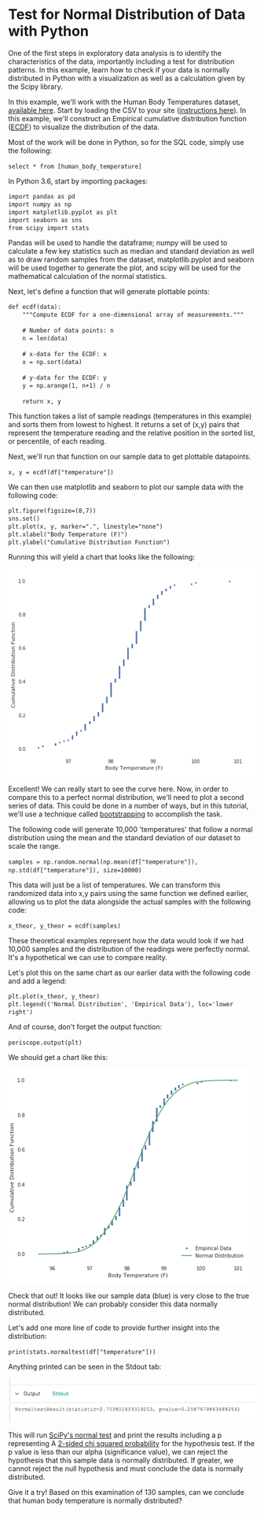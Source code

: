 # Test for Normal Distribution of Data with Python

One of the first steps in exploratory data analysis is to identify the characteristics of the data, importantly including a test for distribution patterns. In this example, learn how to check if your data is normally distributed in Python with a visualization as well as a calculation given by the Scipy library.

In this example, we'll work with the Human Body Temperatures dataset, [available here](https://github.com/PeriscopeData/analytics-toolbox/tree/master/Datasets/Human%20Body%20Temperatures). Start by loading the CSV to your site ([instructions here](https://doc.periscopedata.com/article/csv-upload#article-title)). In this example, we'll construct an Empirical cumulative distribution function ([ECDF](https://en.wikipedia.org/wiki/Empirical_distribution_function)) to visualize the distribution of the data.

Most of the work will be done in Python, so for the SQL code, simply use the following:

`select * from [human_body_temperature]`

In Python 3.6, start by importing packages:

```
import pandas as pd
import numpy as np
import matplotlib.pyplot as plt
import seaborn as sns
from scipy import stats
```

Pandas will be used to handle the dataframe; numpy will be used to calculate a few key statistics such as median and standard deviation as well as to draw random samples from the dataset, matplotlib.pyplot and seaborn will be used together to generate the plot, and scipy will be used for the mathematical calculation of the normal statistics.

Next, let's define a function that will generate plottable points:

```
def ecdf(data):
    """Compute ECDF for a one-dimensional array of measurements."""

    # Number of data points: n
    n = len(data)

    # x-data for the ECDF: x
    x = np.sort(data)

    # y-data for the ECDF: y
    y = np.arange(1, n+1) / n

    return x, y
```

This function takes a list of sample readings (temperatures in this example) and sorts them from lowest to highest. It returns a set of (x,y) pairs that represent the temperature reading and the relative position in the sorted list, or percentile, of each reading.

Next, we'll run that function on our sample data to get plottable datapoints.

`x, y = ecdf(df["temperature"])`

We can then use matplotlib and seaborn to plot our sample data with the following code:

```
plt.figure(figsize=(8,7))
sns.set()
plt.plot(x, y, marker=".", linestyle="none")
plt.xlabel("Body Temperature (F)")
plt.ylabel("Cumulative Distribution Function")
```

Running this will yield a chart that looks like the following:
 

 ![alt text](ecdf.png "Empirical cumulative distribution function")

 
Excellent! We can really start to see the curve here. Now, in order to compare this to a perfect normal distribution, we'll need to plot a second series of data. This could be done in a number of ways, but in this tutorial, we'll use a technique called [bootstrapping](https://en.wikipedia.org/wiki/Bootstrapping_(statistics)) to accomplish the task.

The following code will generate 10,000 'temperatures' that follow a normal distribution using the mean and the standard deviation of our dataset to scale the range.

`samples = np.random.normal(np.mean(df["temperature"]), np.std(df["temperature"]), size=10000)`

This data will just be a list of temperatures. We can transform this randomized data into x,y pairs using the same function we defined earlier, allowing us to plot the data alongside the actual samples with the following code:

`x_theor, y_theor = ecdf(samples)`

These theoretical examples represent how the data would look if we had 10,000 samples and the distribution of the readings were perfectly normal. It's a hypothetical we can use to compare reality.

Let's plot this on the same chart as our earlier data with the following code and add a legend:

```
plt.plot(x_theor, y_theor)
plt.legend(('Normal Distribution', 'Empirical Data'), loc='lower right')
```

And of course, don't forget the output function:

`periscope.output(plt)`

We should get a chart like this:

 ![alt text](ecdf_with_normal_line.png "ECDF with Normal Line")

Check that out! It looks like our sample data (blue) is very close to the true normal distribution! We can probably consider this data normally distributed. 

Let's add one more line of code to provide further insight into the distribution:

`print(stats.normaltest(df["temperature"]))`

Anything printed can be seen in the Stdout tab:

 ![alt text](stdout.png "Print Output")

This will run [SciPy's normal test](https://docs.scipy.org/doc/scipy/reference/generated/scipy.stats.normaltest.html) and print the results including a p representing A [2-sided chi squared probability](https://en.wikipedia.org/wiki/Pearson%27s_chi-squared_test) for the hypothesis test. If the p value is less than our alpha (significance value), we can reject the hypothesis that this sample data is normally distributed. If greater, we cannot reject the null hypothesis and must conclude the data is normally distributed. 

Give it a try! Based on this examination of 130 samples, can we conclude that human body temperature is normally distributed?